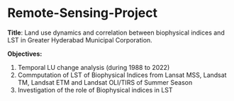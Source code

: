 # Remote-Sensing-Project
**Title**: Land use dynamics and correlation between biophysical indices and LST in Greater                    Hyderabad Municipal Corporation.

**Objectives:** 
1. Temporal LU change analysis (during 1988 to 2022)
2. Commputation of LST of Biophysical Indices from Lansat MSS, Landsat TM, Landsat                    ETM and Landsat OLI/TIRS of Summer Season  
3. Investigation of the role of Biophysical indices in LST


